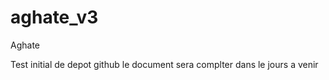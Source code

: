 aghate_v3
=========

Aghate

Test initial de depot github
le document sera complter dans le jours a venir
